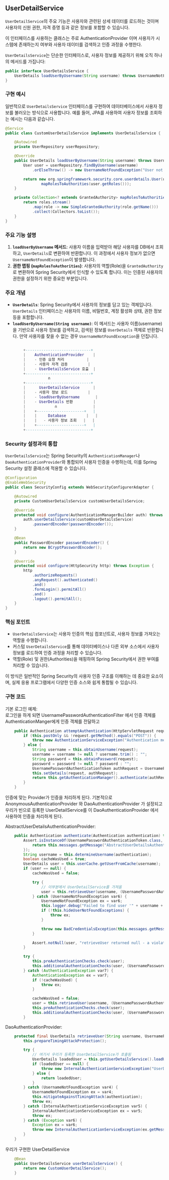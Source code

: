 ## UserDetailService
`UserDetailService`의 주요 기능은 사용자와 관련된 상세 데이터를 로드하는 것이며 사용자의 신원 권한, 자격 증명 등과 같은 정보를 포함할 수 있습니다.  
  
이 인터페이스를 사용하는 클래스는 주로 AuthenticationProvider 이며 사용자가 시스템에 존재하는지 여부와 사용자 데이터를 검색하고 인증 과정을 수행한다.

`UserDetailsService`는 단순한 인터페이스로, 사용자 정보를 제공하기 위해 오직 하나의 메서드를 가집니다:

```java
public interface UserDetailsService {
    UserDetails loadUserByUsername(String username) throws UsernameNotFoundException;
}

```

### 구현 예시

일반적으로 `UserDetailsService` 인터페이스를 구현하여 데이터베이스에서 사용자 정보를 불러오는 방식으로 사용합니다. 예를 들어, JPA를 사용하여 사용자 정보를 조회하는 예시는 다음과 같습니다.

```java
@Service
public class CustomUserDetailsService implements UserDetailsService {

    @Autowired
    private UserRepository userRepository;

    @Override
    public UserDetails loadUserByUsername(String username) throws UsernameNotFoundException {
        User user = userRepository.findByUsername(username)
            .orElseThrow(() -> new UsernameNotFoundException("User not found with username: " + username));

        return new org.springframework.security.core.userdetails.User(user.getUsername(), user.getPassword(),
                mapRolesToAuthorities(user.getRoles()));
    }

    private Collection<? extends GrantedAuthority> mapRolesToAuthorities(Set<Role> roles) {
        return roles.stream()
            .map(role -> new SimpleGrantedAuthority(role.getName()))
            .collect(Collectors.toList());
    }
}

```

### 주요 기능 설명

1. **`loadUserByUsername` 메서드**: 사용자 이름을 입력받아 해당 사용자를 DB에서 조회하고, `UserDetails`로 변환하여 반환합니다. 이 과정에서 사용자 정보가 없으면 `UsernameNotFoundException`이 발생합니다.
2. **권한 맵핑 (`mapRolesToAuthorities`)**: 사용자의 역할(Role)을 `GrantedAuthority`로 변환하여 Spring Security에서 인식할 수 있도록 합니다. 이는 인증된 사용자의 권한을 설정하기 위한 중요한 부분입니다.

### 주요 개념

- **`UserDetails`**: Spring Security에서 사용자의 정보를 담고 있는 객체입니다. `UserDetails` 인터페이스는 사용자의 이름, 비밀번호, 계정 활성화 상태, 권한 정보 등을 포함합니다.
- **`loadUserByUsername(String username)`**: 이 메서드는 사용자 이름(username)을 기반으로 사용자 정보를 검색하고, 검색된 정보를 `UserDetails` 객체로 반환합니다. 만약 사용자를 찾을 수 없는 경우 `UsernameNotFoundException`을 던집니다.

```lua

        +-----------------------------+
        |    AuthenticationProvider    |
        |    - 인증 요청 처리          |
        |    - 사용자 자격 검증         |
        |    - UserDetailsService 호출  |
        +-----------------------------+
                   ∩
        +-----------------------------+
        |      UserDetailsService      |
        |    - 사용자 정보 로드         |
        |    - loadUserByUsername       |
        |    - UserDetails 반환         |
        |             ∩                |
        |    +---------------------+   |
        |    |     Database         |   |
        |    |   - 사용자 정보 조회   |   |
        |    +---------------------+   |
        +-----------------------------+

```

### Security 설정과의 통합

`UserDetailsService`는 Spring Security의 `AuthenticationManager`나 `DaoAuthenticationProvider`와 통합되어 사용자 인증을 수행하는데, 이를 Spring Security 설정 클래스에 적용할 수 있습니다.

```java
@Configuration
@EnableWebSecurity
public class SecurityConfig extends WebSecurityConfigurerAdapter {

    @Autowired
    private CustomUserDetailsService customUserDetailsService;

    @Override
    protected void configure(AuthenticationManagerBuilder auth) throws Exception {
        auth.userDetailsService(customUserDetailsService)
            .passwordEncoder(passwordEncoder());
    }

    @Bean
    public PasswordEncoder passwordEncoder() {
        return new BCryptPasswordEncoder();
    }

    @Override
    protected void configure(HttpSecurity http) throws Exception {
        http
            .authorizeRequests()
            .anyRequest().authenticated()
            .and()
            .formLogin().permitAll()
            .and()
            .logout().permitAll();
    }
}

```

### 핵심 포인트

- `UserDetailsService`는 사용자 인증의 핵심 컴포넌트로, 사용자 정보를 가져오는 역할을 수행합니다.
- 커스텀 `UserDetailsService`를 통해 데이터베이스나 다른 외부 소스에서 사용자 정보를 로드하여 인증 과정을 처리할 수 있습니다.
- 역할(Role) 및 권한(Authorities)을 매핑하여 Spring Security에서 권한 부여를 처리할 수 있습니다.

이 방식은 일반적인 Spring Security의 사용자 인증 구조를 이해하는 데 중요한 요소이며, 실제 응용 프로그램에서 다양한 인증 소스와 쉽게 통합될 수 있습니다.  
  
### 구현 코드
기본 로그인 예제:  
로그인을 하게 되면 UsernamePasswordAuthenticationFilter 에서 인증 객체를 AuthenticationManger에게 인증 객체를 전달하고
```java
    public Authentication attemptAuthentication(HttpServletRequest request, HttpServletResponse response) throws AuthenticationException {
        if (this.postOnly && !request.getMethod().equals("POST")) {
            throw new AuthenticationServiceException("Authentication method not supported: " + request.getMethod());
        } else {
            String username = this.obtainUsername(request);
            username = username != null ? username.trim() : "";
            String password = this.obtainPassword(request);
            password = password != null ? password : "";
            UsernamePasswordAuthenticationToken authRequest = UsernamePasswordAuthenticationToken.unauthenticated(username, password);
            this.setDetails(request, authRequest);
            return this.getAuthenticationManager().authenticate(authRequest);
        }
    }

```
  
인증에 맞는 Provider가 인증을 처리하게 된다. 기본적으로 AnonymousAuthenticationProvider 와 DaoAuthenticationProvider 가 설정되고  
우리가 빈으로 등록한 UserDetailService를 이 DaoAuthenticationProvider 에서 사용하여 인증을 처리하게 된다.  

AbstractUserDetailsAuthenticationProvider:
```java
    public Authentication authenticate(Authentication authentication) throws AuthenticationException {
        Assert.isInstanceOf(UsernamePasswordAuthenticationToken.class, authentication, () -> {
            return this.messages.getMessage("AbstractUserDetailsAuthenticationProvider.onlySupports", "Only UsernamePasswordAuthenticationToken is supported");
        });
        String username = this.determineUsername(authentication);
        boolean cacheWasUsed = true;
        UserDetails user = this.userCache.getUserFromCache(username);
        if (user == null) {
            cacheWasUsed = false;

            try {
                // 이부분에서 UserDetailService를 가져옴
                user = this.retrieveUser(username, (UsernamePasswordAuthenticationToken)authentication);
            } catch (UsernameNotFoundException var6) {
                UsernameNotFoundException ex = var6;
                this.logger.debug("Failed to find user '" + username + "'");
                if (!this.hideUserNotFoundExceptions) {
                    throw ex;
                }

                throw new BadCredentialsException(this.messages.getMessage("AbstractUserDetailsAuthenticationProvider.badCredentials", "Bad credentials"));
            }

            Assert.notNull(user, "retrieveUser returned null - a violation of the interface contract");
        }

        try {
            this.preAuthenticationChecks.check(user);
            this.additionalAuthenticationChecks(user, (UsernamePasswordAuthenticationToken)authentication);
        } catch (AuthenticationException var7) {
            AuthenticationException ex = var7;
            if (!cacheWasUsed) {
                throw ex;
            }

            cacheWasUsed = false;
            user = this.retrieveUser(username, (UsernamePasswordAuthenticationToken)authentication);
            this.preAuthenticationChecks.check(user);
            this.additionalAuthenticationChecks(user, (UsernamePasswordAuthenticationToken)authentication);
        }
```  

DaoAuthenticationProvider:
```java
    protected final UserDetails retrieveUser(String username, UsernamePasswordAuthenticationToken authentication) throws AuthenticationException {
        this.prepareTimingAttackProtection();

        try {
            // 여기서 우리가 등록한 UserDetailService가 호출됨
            UserDetails loadedUser = this.getUserDetailsService().loadUserByUsername(username);
            if (loadedUser == null) {
                throw new InternalAuthenticationServiceException("UserDetailsService returned null, which is an interface contract violation");
            } else {
                return loadedUser;
            }
        } catch (UsernameNotFoundException var4) {
            UsernameNotFoundException ex = var4;
            this.mitigateAgainstTimingAttack(authentication);
            throw ex;
        } catch (InternalAuthenticationServiceException var5) {
            InternalAuthenticationServiceException ex = var5;
            throw ex;
        } catch (Exception var6) {
            Exception ex = var6;
            throw new InternalAuthenticationServiceException(ex.getMessage(), ex);
        }
    }
```  
  
우리가 구현한 UserDetailService
```java
    @Bean
    public UserDetailsService userDetailsService() {
        return new CustomUserDetailService();
    }
```